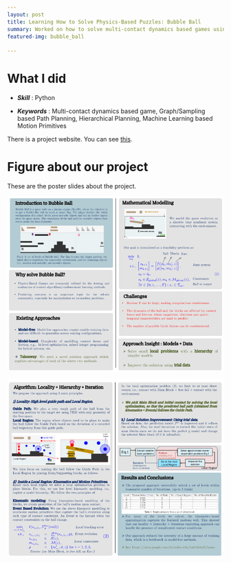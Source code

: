 ```yaml
---
layout: post
title: Learning How to Solve Physics-Based Puzzles: Bubble Ball
summary: Worked on how to solve multi-contact dynamics based games using optimal control and machine learning
featured-img: bubble_ball

---
```


# What I did

- ***Skill*** : Python

- ***Keywords*** : Multi-contact dynamics based game, Graph/Sampling based Path Planning, Hierarchical Planning, Machine Learning based Motion Primitives 

There is a project website. You can see [this](https://sites.google.com/berkeley.edu/bubble-ball/home).

# Figure about our project

These are the poster slides about the project.

<p align="center">
  <img src="/assets/bubble_ball/bubble1.png">
</p>



<p align="center">
  <img src="/assets/bubble_ball/bubble2.png">
</p>
